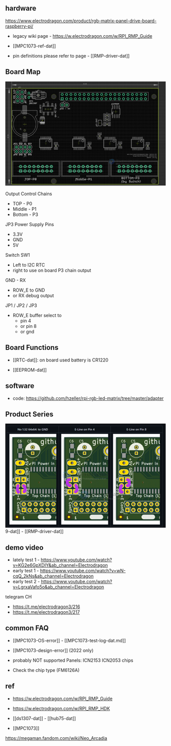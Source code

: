 
## hardware

https://www.electrodragon.com/product/rgb-matrix-panel-drive-board-raspberry-pi/

- legacy wiki page - https://w.electrodragon.com/w/RPI_RMP_Guide


- [[MPC1073-ref-dat]]

- pin definitions please refer to page - [[RMP-driver-dat]]

## Board Map 

![](2023-11-06-17-41-05.png)

Output Control Chains 
- TOP - P0
- Middle - P1
- Bottom - P3

JP3 Power Supply Pins 
- 3.3V
- GND
- 5V

Switch SW1 
- Left to I2C RTC 
- right to use on board P3 chain output 

GND - RX
- ROW_E to GND
- or RX debug output 

JP1 / JP2 / JP3 
- ROW_E buffer select to 
  - pin 4 
  - or pin 8 
  - or gnd 



## Board Functions 

- [[RTC-dat]]: on board used battery is CR1220


- [[EEPROM-dat]]


## software 

- code: https://github.com/hzeller/rpi-rgb-led-matrix/tree/master/adapter




## Product Series 

![MPC1073-multiplexing-dat/2024-11-07-17-27-56.png](MPC1073-multiplexing-dat/2024-11-07-17-27-56.png)9-dat]] - [[RMP-driver-dat]]



## demo video 

- lately test 1 - https://www.youtube.com/watch?v=KG2e6GpXDIY&ab_channel=Electrodragon
- early test 1 - https://www.youtube.com/watch?v=wN-cqQ_2kNs&ab_channel=Electrodragon
- early test 2 - https://www.youtube.com/watch?v=LgrxaVafo5o&ab_channel=Electrodragon

telegram CH 
- https://t.me/electrodragon3/216
- https://t.me/electrodragon3/217


## common FAQ 

- [[MPC1073-OS-error]] - [[MPC1073-test-log-dat.md]]

- [[MPC1073-design-error]] (2022 only)

- probably NOT supported Panels: ICN2153 ICN2053 chips

- Check the chip type (FM6126A)


## ref 

- https://w.electrodragon.com/w/RPI_RMP_Guide
- https://w.electrodragon.com/w/RPI_RMP_HDK

- [[ds1307-dat]] - [[hub75-dat]]



- [[MPC1073]]


https://megaman.fandom.com/wiki/Neo_Arcadia